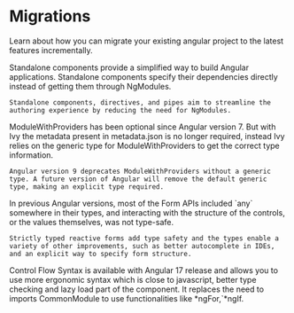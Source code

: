 # Migrations

Learn about how you can migrate your existing angular project to the latest features incrementally.

<docs-card-container>
  <docs-card title="Standalone" link="Migrate now" href="reference/migrations/standalone">
    Standalone components provide a simplified way to build Angular applications. Standalone components specify their dependencies directly instead of getting them through NgModules.
    
    Standalone components, directives, and pipes aim to streamline the authoring experience by reducing the need for NgModules.
  </docs-card>
  <docs-card title="`ModuleWithProviders`" link="Migrate now" href="reference/migrations/module-with-providers">
    ModuleWithProviders has been optional since Angular version 7. But with Ivy the metadata present in metadata.json is no longer required, instead Ivy relies on the generic type for ModuleWithProviders to get the correct type information. 
   
    Angular version 9 deprecates ModuleWithProviders without a generic type. A future version of Angular will remove the default generic type, making an explicit type required.
  </docs-card>
  <docs-card title="Typed Forms" link="Migrate now" href="reference/migrations/typed-forms">
    In previous Angular versions, most of the Form APIs included `any` somewhere in their types, and interacting with the structure of the controls, or the values themselves, was not type-safe.

    Strictly typed reactive forms add type safety and the types enable a variety of other improvements, such as better autocomplete in IDEs, and an explicit way to specify form structure.
  </docs-card>
    <docs-card title="Control Flow Syntax" link="Migrate now" href="reference/migrations/control-flow">
    Control Flow Syntax is available with Angular 17 release and allows you to use more ergonomic syntax which is close to javascript, better type checking and lazy load part of the component. It replaces the need to imports CommonModule to use functionalities like *ngFor,`*ngIf. 
  </docs-card>
</docs-card-container>
